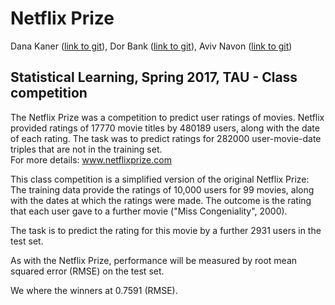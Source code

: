 # Netflix Prize

Dana Kaner ([link to git](https://github.com/danakaner)),
Dor Bank ([link to git](https://github.com/dorbank)),
Aviv Navon ([link to git](https://github.com/avivnavon))

## Statistical Learning, Spring 2017, TAU - Class competition

The Netflix Prize was a competition to predict user ratings of movies. Netflix provided ratings of 17770 movie titles by 480189 users, along with the date of each rating. The task was to predict ratings for 282000 user-movie-date triples that are not in the training set.  
For more details: www.netflixprize.com

This class competition is a simplified version of the original Netflix Prize:   
The training data provide the ratings of 10,000 users for 99 movies, along with the dates at which the ratings were made. The outcome is the rating that each user gave to a further movie ("Miss Congeniality", 2000).

The task is to predict the rating for this movie by a further 2931 users in the test set. 

As with the Netflix Prize, performance will be measured by root mean squared error (RMSE) on the test set.

We where the winners at 0.7591 (RMSE).

